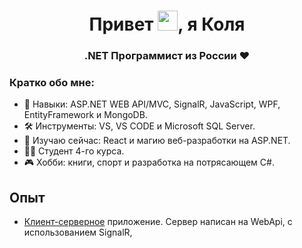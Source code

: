 <h1 align="center">Привет <img src="https://github.com/blackcater/blackcater/raw/main/images/Hi.gif" height="32"/>, я Коля</h1>
<h3 align="center">.NET Программист из России ❤️</h3>


### Кратко обо мне:
- 💪 Навыки: ASP.NET WEB API/MVC, SignalR, JavaScript, WPF, EntityFramework и MongoDB.
- 🛠 Инструменты: VS, VS CODE и Microsoft SQL Server.
- 🌻 Изучаю сейчас: React и магию веб-разработки на ASP.NET.
- 👨‍🎓 Студент 4-го курса.
- 🎮 Хобби: книги, спорт и разработка на потрясающем C#.

## Опыт
- [Клиент-серверное](https://github.com/Derto8/WeatherAPI) приложение. Сервер написан на WebApi, с использованием SignalR, 
<!--
**Derto8/Derto8** is a ✨ _special_ ✨ repository because its `README.md` (this file) appears on your GitHub profile.

Here are some ideas to get you started:

- 🔭 I’m currently working on ...
- 🌱 I’m currently learning ...
- 👯 I’m looking to collaborate on ...
- 🤔 I’m looking for help with ...
- 💬 Ask me about ...
- 📫 How to reach me: ...
- 😄 Pronouns: ...
- ⚡ Fun fact: ...
-->
